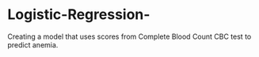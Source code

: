 # Logistic-Regression-
Creating a model that uses scores from Complete Blood Count CBC test to predict anemia.
